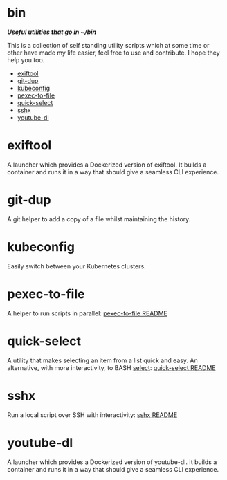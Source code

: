 bin  <!-- omit in toc -->
===

***Useful utilities that go in ~/bin***

This is a collection of self standing utility scripts which at some time or other have made my life easier, feel free to use and contribute. I hope they help you too.

- [exiftool](#exiftool)
- [git-dup](#git-dup)
- [kubeconfig](#kubeconfig)
- [pexec-to-file](#pexec-to-file)
- [quick-select](#quick-select)
- [sshx](#sshx)
- [youtube-dl](#youtube-dl)

# exiftool
A launcher which provides a Dockerized version of exiftool. It builds a container and runs it in a way that should give a seamless CLI experience.

# git-dup
A git helper to add a copy of a file whilst maintaining the history.

# kubeconfig
Easily switch between your Kubernetes clusters.

# pexec-to-file
A helper to run scripts in parallel: [pexec-to-file README](./pexec-to-file-README.md)

# quick-select
A utility that makes selecting an item from a list quick and easy. An alternative, with more interactivity, to BASH [select](https://tldp.org/LDP/Bash-Beginners-Guide/html/sect_09_06.html): [quick-select README](./quick-select-README.md)

# sshx
Run a local script over SSH with interactivity: [sshx README](./sshx-README.md)

# youtube-dl
A launcher which provides a Dockerized version of youtube-dl. It builds a container and runs it in a way that should give a seamless CLI experience.
